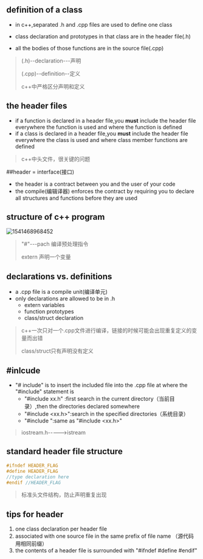 ## definition of a class

- in c++,separated .h and .cpp files are used to define one class

- class declaration and prototypes in that class are in the header file(.h)
- all the bodies of those functions are in the source file(.cpp)

>(.h)--declaration---声明
>
>(.cpp)--definition--定义
>
>c++中严格区分声明和定义

## the header files

- if a function is declared in a header file,you **must** include the header file everywhere the function is used and where the function is defined
- if a class is declared in a header file,you **must** include the header file everywhere the class is used and where class member functions are defined



> c++中头文件，很关键的问题

##header = interface(接口)

- the header is a contract between you and the user of your code
- the compile(编辑译器) enforces the contract by requiring you to declare all structures and functions before they are used

## structure of c++ program

![1541468968452](C:\Users\jixia\AppData\Roaming\Typora\typora-user-images\1541468968452.png)

> "#"---pach 编译预处理指令
>
> extern 声明一个变量

## declarations vs. definitions

- a .cpp file is a compile unit(编译单元)
- only declarations are allowed to be in .h
  - extern variables
  - function prototypes
  - class/struct declaration

> c++一次只对一个.cpp文件进行编译，链接的时候可能会出现重复定义的变量而出错
>
> class/struct只有声明没有定义

## #inlcude

- "# include" is to insert the included file into the .cpp file at where the "#include" statement is
  - "#include xx.h" :first search in the current directory（当前目录）,then the directories declared somewhere
  - "#include <xx.h>":search in the specified directories（系统目录）
  - "#include <xx>":same as "#include <xx.h>"

> iostream.h----->istream

## standard header file structure

```cpp
#ifndef HEADER_FLAG
#define HEADER_FLAG
//type declaration here
#endif //HEADER_FLAG
```

> 标准头文件结构，防止声明重复出现

## tips for header

1. one class declaration per header file
2. associated with one source file in the same prefix of file name （源代码用相同前缀）
3. the contents of a header file is surrounded with "#ifndef #define #endif"

